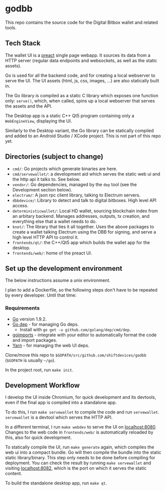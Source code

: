 # godbb

This repo contains the source code for the Digital Bitbox wallet and related tools.

## Tech Stack

The wallet UI is a [preact](https://preactjs.com/) single page webapp. It sources its data from a
HTTP server (regular data endpoints and websockets, as well as the static assets).

Go is used for all the backend code, and for creating a local webserver to serve the UI. The UI
assets (html, js, css, images, ...) are also statically built in.

The Go library is compiled as a static C library which exposes one function only: `serve()`, which,
when called, spins up a local webserver that serves the assets and the API.

The Desktop app is a static C++ Qt5 program containing only a `WebEngineView`, displaying the UI.

Similarly to the Desktop variant, the Go library can be statically compiled and added to an Android
Studio / XCode project. This is not part of this repo yet.

## Directories (subject to change)

- `cmd/`: Go projects which generate binaries are here.
- `cmd/servewallet/`: a development aid which serves the static web ui and the http api it talks
  to. See below.
- `vendor/`: Go dependencies, managed by the `dep` tool (see the Development section below).
- `electrum/`: A json rpc client library, talking to Electrum servers.
- `dbbdevice/`: Library to detect and talk to digital bitboxes. High level API access.
- `deterministicwallet/`: Local HD wallet, sourcing blockchain index from an arbitary
  backend. Manages addresses, outputs, tx creation, and everything else that a wallet needs to do.
- `knot/`: The library that ties it all together. Uses the above packages to create a wallet talking
  Electrum using the DBB for signing, and serve a high level HTTP API to control it.
- `frontends/qt/`: the C++/Qt5 app which builds the wallet app for the desktop.
- `frontends/web/`: home of the preact UI.

## Set up the development environment

The below instructions assume a unix environment.

I plan to add a Dockerfile, so the following steps don't have to be repeated by every
developer. Until that time:

### Requirements

- [Go](https://golang.org/doc/install) version 1.9.2.
- [Go dep](https://github.com/golang/dep) - for managing Go deps.
  - Install with `go get -u github.com/golang/dep/cmd/dep`.
- [goimports](https://godoc.org/golang.org/x/tools/cmd/goimports) - integrate with your editor to
  automatically format the code and import packages.
- [Yarn](https://yarnpkg.com/en/) - for managing the web UI deps.

Clone/move this repo to `$GOPATH/src/github.com/shiftdevices/godbb` (`$GOPATH` is usually `~/go`).

In the project root, run `make init`.

## Development Workflow

I develop the UI inside Chromium, for quick development and its devtools, even if the final app is
compiled into a standalone app.

To do this, I run `make servewallet` to compile the code and run `servewallet`. `servewallet` is a
devtool which serves the HTTP API.

In a different terminal, I run `make webdev` to serve the UI on
[localhost:8080](http://localhost:8080). Changes to the web code in `frontends/web/` is
automatically reloaded by this, also for quick development.

To statically compile the UI, run `make generate` again, which compiles the web ui into a compact
bundle. Go will then compile the bundle into the static static library/binary. This step only needs
to be done before compiling for deployment. You can check the result by running `make servewallet`
and visiting [localhost:8082](http://localhost:8082), which is the port on which it serves the
static content.

To build the standalone desktop app, run `make qt`.
